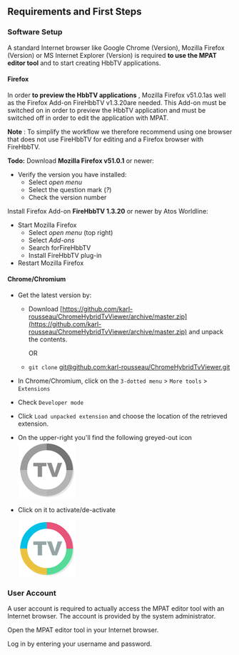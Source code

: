 ## Requirements and First Steps

### Software Setup

A standard Internet browser like Google Chrome (Version), Mozilla Firefox (Version) or MS Internet Explorer (Version) is required **to use the MPAT editor tool** and to start creating HbbTV applications.

#### Firefox

In order **to preview the HbbTV applications** , Mozilla Firefox v51.0.1as well as the Firefox Add-on FireHbbTV v1.3.20are needed. This Add-on must be switched on in order to preview the HbbTV application and must be switched off in order to edit the application with MPAT.

**Note** : To simplify the workflow we therefore recommend using one browser that does not use FireHbbTV for editing and a Firefox browser with FireHbbTV.

**Todo:** Download **Mozilla Firefox v51.0.1** or newer:

+ Verify the version you have installed:
	+ Select *open menu*
  	+ Select the question mark (*?*)
  	+ Check the version number

Install Firefox Add-on **FireHbbTV 1.3.20** or newer by Atos Worldline:

+ Start Mozilla Firefox
  + Select *open menu* (top right)
  + Select *Add-ons*
  + Search forFireHbbTV
  + Install FireHbbTV plug-in
+ Restart Mozilla Firefox

#### Chrome/Chromium
* Get the latest version by:
  * Download [https://github.com/karl-rousseau/ChromeHybridTvViewer/archive/master.zip](https://github.com/karl-rousseau/ChromeHybridTvViewer/archive/master.zip)
  and unpack the contents.

    OR
  * `git clone` [git@github.com:karl-rousseau/ChromeHybridTvViewer.git](git@github.com:karl-rousseau/ChromeHybridTvViewer.git)

* In Chrome/Chromium, click on the `3-dotted menu` > `More tools` > `Extensions`
* Check `Developer mode`
* Click `Load unpacked extension` and choose the location of the retrieved extension.
* On the upper-right you'll find the following greyed-out icon
  ![deactivated](/images/tv-icon128-off.png)
* Click on it to activate/de-activate

  ![activated](/images/tv-icon128-on.png)

### User Account

A user account is required to actually access the MPAT editor tool with an Internet browser. The account is provided by the system administrator.

Open the MPAT editor tool in your Internet browser.

Log in by entering your username and password.